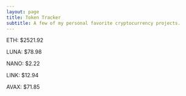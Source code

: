 ```yaml
---
layout: page
title: Token Tracker
subtitle: A few of my personal favorite cryptocurrency projects.
---
```


<!--BEGINCRYPTOINPUT-->
ETH: $2521.92

LUNA: $78.98

NANO: $2.22

LINK: $12.94

AVAX: $71.85

<!--ENDCRYPTOINPUT-->
